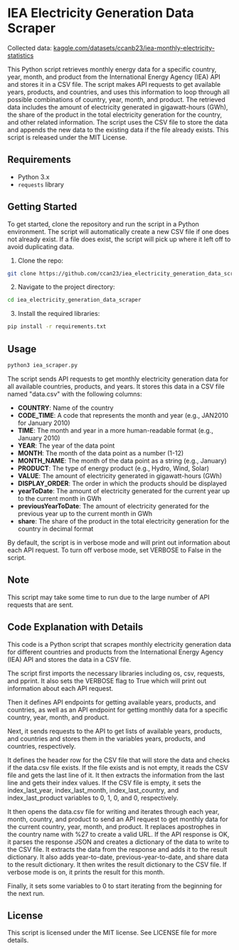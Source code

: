 # IEA Electricity Generation Data Scraper

Collected data: [kaggle.com/datasets/ccanb23/iea-monthly-electricity-statistics](https://www.kaggle.com/datasets/ccanb23/iea-monthly-electricity-statistics)

This Python script retrieves monthly energy data for a specific country, year, month, and product from the International Energy Agency (IEA) API and stores it in a CSV file. The script makes API requests to get available years, products, and countries, and uses this information to loop through all possible combinations of country, year, month, and product. The retrieved data includes the amount of electricity generated in gigawatt-hours (GWh), the share of the product in the total electricity generation for the country, and other related information. The script uses the CSV file to store the data and appends the new data to the existing data if the file already exists. This script is released under the MIT License.

## Requirements
* Python 3.x
* `requests` library

## Getting Started
To get started, clone the repository and run the script in a Python environment. The script will automatically create a new CSV file if one does not already exist. If a file does exist, the script will pick up where it left off to avoid duplicating data.

1. Clone the repo:
```sh
git clone https://github.com/ccan23/iea_electricity_generation_data_scraper.git
```

2. Navigate to the project directory:
```sh
cd iea_electricity_generation_data_scraper
```

3. Install the required libraries:
```sh
pip install -r requirements.txt
```

## Usage
```sh
python3 iea_scraper.py
```

The script sends API requests to get monthly electricity generation data for all available countries, products, and years. It stores this data in a CSV file named "data.csv" with the following columns:

* **COUNTRY**: Name of the country
* **CODE_TIME**: A code that represents the month and year (e.g., JAN2010 for January 2010)
* **TIME**: The month and year in a more human-readable format (e.g., January 2010)
* **YEAR**: The year of the data point
* **MONTH**: The month of the data point as a number (1-12)
* **MONTH_NAME**: The month of the data point as a string (e.g., January)
* **PRODUCT**: The type of energy product (e.g., Hydro, Wind, Solar)
* **VALUE**: The amount of electricity generated in gigawatt-hours (GWh)
* **DISPLAY_ORDER**: The order in which the products should be displayed
* **yearToDate**: The amount of electricity generated for the current year up to the current month in GWh
* **previousYearToDate**: The amount of electricity generated for the previous year up to the current month in GWh
* **share**: The share of the product in the total electricity generation for the country in decimal format

By default, the script is in verbose mode and will print out information about each API request. To turn off verbose mode, set VERBOSE to False in the script.

## Note
This script may take some time to run due to the large number of API requests that are sent.

## Code Explanation with Details
This code is a Python script that scrapes monthly electricity generation data for different countries and products from the International Energy Agency (IEA) API and stores the data in a CSV file.

The script first imports the necessary libraries including os, csv, requests, and pprint. It also sets the VERBOSE flag to True which will print out information about each API request.

Then it defines API endpoints for getting available years, products, and countries, as well as an API endpoint for getting monthly data for a specific country, year, month, and product.

Next, it sends requests to the API to get lists of available years, products, and countries and stores them in the variables years, products, and countries, respectively.

It defines the header row for the CSV file that will store the data and checks if the data.csv file exists. If the file exists and is not empty, it reads the CSV file and gets the last line of it. It then extracts the information from the last line and gets their index values. If the CSV file is empty, it sets the index_last_year, index_last_month, index_last_country, and index_last_product variables to 0, 1, 0, and 0, respectively.

It then opens the data.csv file for writing and iterates through each year, month, country, and product to send an API request to get monthly data for the current country, year, month, and product. It replaces apostrophes in the country name with %27 to create a valid URL. If the API response is OK, it parses the response JSON and creates a dictionary of the data to write to the CSV file. It extracts the data from the response and adds it to the result dictionary. It also adds year-to-date, previous-year-to-date, and share data to the result dictionary. It then writes the result dictionary to the CSV file. If verbose mode is on, it prints the result for this month.

Finally, it sets some variables to 0 to start iterating from the beginning for the next run.

## License
This script is licensed under the MIT license. See LICENSE file for more details.
